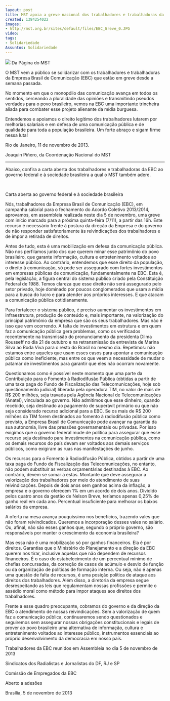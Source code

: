 ```yaml
---
layout: post
title: MST apoia a greve nacional dos trabalhadores e trabalhadoras da EBC
created: 1384254022
images:
- http://mst.org.br/sites/default/files/EBC_Greve_0.JPG
video: 
tags:
- Solidariedade
Assuntos: Solidariedade
---
```



![](http://mst.org.br/sites/default/files/EBC_Greve_0.JPG)
Da Página do MST 

O MST vem a público se solidarizar com os trabalhadores e trabalhadoras da Empresa Brasil de Comunicação (EBC) que estão em greve desde a semana passada. 

No momento em que o monopólio das comunicação avança em todos os sentidos, cerceando a pluralidade das opiniões e transmitindo pseudos verdades para o povo brasileiro, vemos na EBC uma importante trincheira aliada para combater esse projeto alienante da mídia burguesa. 

Entendemos e apoiamos o direito legítimo dos trabalhadores lutarem por melhorias salariais e em defesa de uma comunicação pública e de qualidade para toda a população brasileira.
Um forte abraço e sigam firme nessa luta! 

Rio de Janeiro, 11 de novembro de 2013. 

Joaquin Piñero, da Coordenação Nacional do MST
****
Abaixo, confira a carta aberta dos trabalhadores e trabalhadoras da EBC ao governo federal e à sociedade brasileira a qual o MST também adere.

 

Carta aberta ao governo federal e à sociedade brasileira 

Nós, trabalhadores da Empresa Brasil de Comunicação (EBC), em campanha salarial para o fechamento do Acordo Coletivo 2013/2014, aprovamos, em assembleia realizada neste dia 5 de novembro, uma greve com início marcado para a próxima quinta-feira (7/11), a partir das 16h. Este recurso é necessário frente à postura da direção da Empresa e do governo de não responder satisfatoriamente às reivindicações dos trabalhadores e de impor a retirada de direitos. 

Antes de tudo, esta é uma mobilização em defesa da comunicação pública. Não nos perfilamos junto dos que querem minar esse patrimônio do povo brasileiro, que garante informação, cultura e entretenimento voltados ao interesse público. Ao contrário, entendemos que esse direito da população, o direito à comunicação, só pode ser assegurado com fortes investimentos em empresas públicas de comunicação, fundamentalmente na EBC.
Esta é, pela legislação, a figura central do sistema público criado pela Constituição Federal de 1988. Temos clareza que esse direito não será assegurado pelo setor privado, hoje dominado por poucos conglomerados que usam a mídia para a busca do lucro e para atender aos próprios interesses. E que atacam a comunicação pública cotidianamente. 

Para fortalecer o sistema público, é preciso aumentar os investimentos em infraestrutura, produção de conteúdo e, mais importante, na valorização do principal patrimônio da empresa que são os seus trabalhadores. Mas não é isso que vem ocorrendo.
A falta de investimentos em estrutura e em quem faz a comunicação pública gera problemas, como os verificados recentemente na transmissão do pronunciamento da presidenta Dilma Rousseff no dia 21 de outubro e na retransmissão da entrevista de Marina Silva ao Roda Viva para o resto do Brasil no mesmo dia. Repetimos: não estamos entre aqueles que usam esses casos para apontar a comunicação pública como ineficiente, mas entre os que veem a necessidade de mudar o patamar de investimentos para garantir que eles não ocorram novamente. 

Questionamos como é possível neste momento que uma parte da Contribuição para o Fomento à Radiodifusão Pública (obtidas a partir de uma taxa paga do Fundo de Fiscalização das Telecomunicações, hoje sob questionamento judicial) liberada pela operadora TIM, no valor de mais de R$ 200 milhões, seja travada pela Agência Nacional de Telecomunicações (Anatel), vinculada ao governo.
Não admitimos que esse dinheiro, quando recebido, seja destinado ao pagamento de superávit primário ou que não seja considerado recurso adicional para a EBC. Se os mais de R$ 200 milhões da TIM forem destinados ao fomento à radiodifusão pública como previsto, a Empresa Brasil de Comunicação pode avançar na garantia da sua autonomia, livre das pressões governamentais ou privadas.
Por isso exigimos que o governo federal mude de política para assegurar que esse recurso seja destinado para investimentos na comunicação pública, como os demais recursos do país devam ser voltados aos demais serviços públicos, como exigiram as ruas nas manifestações de junho. 

Os recursos para o Fomento à Radiodifusão Pública, obtidos a partir de uma taxa paga do Fundo de Fiscalização das Telecomunicações, no entanto, não podem substituir as verbas orçamentárias destinadas à EBC. Ao contrário, devem se somar a estas. Montante que deve assegurar a valorização dos trabalhadores por meio do atendimento de suas reivindicações.
Depois de dois anos sem ganhos acima da inflação, a empresa e o governo oferecem 1% em um acordo de dois anos. Dividido pelos quatro anos da gestão de Nelson Breve, teríamos apenas 0,25% de ganho real em cada ano. Percentual insuficiente para melhorar os baixos salários da empresa. 

A oferta na mesa avança pouquíssimo nos benefícios, trazendo vales que não foram reivindicados. Queremos a incorporação desses vales no salário. Ou, afinal, não são esses ganhos que, segundo o próprio governo, são responsáveis por manter o crescimento da economia brasileira? 

Mas essa não é uma mobilização só por ganhos financeiros. Ela é por direitos. Garantias que o Ministério do Planejamento e a direção da EBC querem nos tirar, inclusive aquelas que não dependem de recursos financeiros. É o caso do estabelecimento de um percentual mínimo de chefias concursadas, da correção de casos de acúmulo e desvio de função ou da organização de políticas de formação interna.
Ou seja, não é apenas uma questão de falta de recursos, é uma posição política de ataque aos direitos dos trabalhadores. Além disso, a diretoria da empresa segue desrespeitando as leis que regulamentam nossas profissões e permite o assédio moral como método para impor ataques aos direitos dos trabalhadores. 

Frente a esse quadro preocupante, cobramos do governo e da direção da EBC o atendimento de nossas reivindicações. Sem a valorização de quem faz a comunicação pública, continuaremos sendo questionados e seguiremos sem assegurar nossas obrigações constitucionais e legais de prover ao povo brasileiro uma alternativa de informação, cultura e entretenimento voltados ao interesse público, instrumentos essenciais ao próprio desenvolvimento da democracia em nosso país. 

Trabalhadores da EBC reunidos em Assembleia no dia 5 de novembro de 2013 

Sindicatos dos Radialistas e Jornalistas do DF, RJ e SP 

Comissão de Empregados da EBC 

Aberto a adesões 

Brasília, 5 de novembro de 2013
